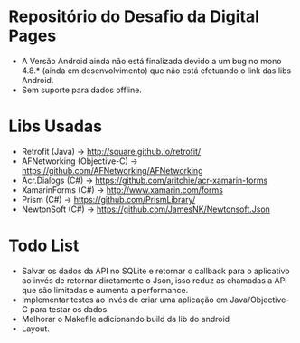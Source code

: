 # Repositório do Desafio da Digital Pages

- A Versão Android ainda não está finalizada devido a um bug no mono 4.8.* (ainda em desenvolvimento) que não está efetuando o link das libs Android.
- Sem suporte para dados offline.

# Libs Usadas

- Retrofit (Java) -> http://square.github.io/retrofit/
- AFNetworking (Objective-C) -> https://github.com/AFNetworking/AFNetworking
- Acr.Dialogs (C#) -> https://github.com/aritchie/acr-xamarin-forms
- XamarinForms (C#) -> http://www.xamarin.com/forms
- Prism (C#) -> https://github.com/PrismLibrary/
- NewtonSoft (C#) -> https://github.com/JamesNK/Newtonsoft.Json

# Todo List

- Salvar os dados da API no SQLite e retornar o callback para o aplicativo ao invés de retornar diretamente o Json, isso reduz as chamadas a API que são limitadas e aumenta a performance.
- Implementar testes ao invés de criar uma aplicação em Java/Objective-C para testar os dados.
- Melhorar o Makefile adicionando build da lib do android
- Layout.

